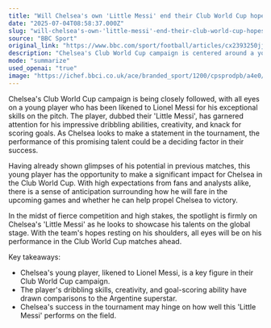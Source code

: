 ```yaml
---
title: "Will Chelsea's own 'Little Messi' end their Club World Cup hopes?"
date: "2025-07-04T08:58:37.000Z"
slug: "will-chelsea's-own-'little-messi'-end-their-club-world-cup-hopes"
source: "BBC Sport"
original_link: "https://www.bbc.com/sport/football/articles/cx2393250jjo"
description: "Chelsea's Club World Cup campaign is centered around a young player who has been compared to Lionel Messi for his exceptional skills. Dubbed their 'Little Messi', this player's dribbling abilities, creativity, and goal-scoring prowess have garnered attention. With high expectations and hopes resting on his shoulders, Chelsea's success in the tournament may depend on his performance on the global stage."
mode: "summarize"
used_openai: "true"
image: "https://ichef.bbci.co.uk/ace/branded_sport/1200/cpsprodpb/a4e0/live/ec073e60-5760-11f0-9ba9-9f966e2be36f.jpg"
---
```


Chelsea's Club World Cup campaign is being closely followed, with all eyes on a young player who has been likened to Lionel Messi for his exceptional skills on the pitch. The player, dubbed their 'Little Messi', has garnered attention for his impressive dribbling abilities, creativity, and knack for scoring goals. As Chelsea looks to make a statement in the tournament, the performance of this promising talent could be a deciding factor in their success.

Having already shown glimpses of his potential in previous matches, this young player has the opportunity to make a significant impact for Chelsea in the Club World Cup. With high expectations from fans and analysts alike, there is a sense of anticipation surrounding how he will fare in the upcoming games and whether he can help propel Chelsea to victory.

In the midst of fierce competition and high stakes, the spotlight is firmly on Chelsea's 'Little Messi' as he looks to showcase his talents on the global stage. With the team's hopes resting on his shoulders, all eyes will be on his performance in the Club World Cup matches ahead.

Key takeaways:
- Chelsea's young player, likened to Lionel Messi, is a key figure in their Club World Cup campaign.
- The player's dribbling skills, creativity, and goal-scoring ability have drawn comparisons to the Argentine superstar.
- Chelsea's success in the tournament may hinge on how well this 'Little Messi' performs on the field.